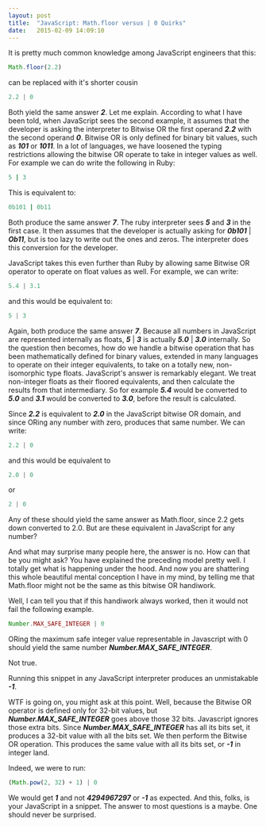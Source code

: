 ```yaml
---
layout: post
title:  "JavaScript: Math.floor versus | 0 Quirks"
date:   2015-02-09 14:09:10
---
```


It is pretty much common knowledge among JavaScript engineers that this:

~~~ javascript
Math.floor(2.2)
~~~

can be replaced with it's shorter cousin

~~~ javascript
2.2 | 0
~~~

Both yield the same answer ***2***. Let me explain. According to what I have been told, when JavaScript sees the second example, it assumes that the developer is asking the interpreter to Bitwise OR the first operand ***2.2*** with the second operand ***0***. Bitwise OR is only defined for binary bit values, such as ***101*** or ***1011***. In a lot of languages, we have loosened the typing restrictions allowing the bitwise OR operate to take in integer values as well. For example we can do write the following in Ruby:

~~~ ruby
5 | 3
~~~

This is equivalent to:

~~~ ruby
0b101 | 0b11
~~~

Both produce the same answer ***7***. The ruby interpreter sees ***5*** and ***3*** in the first case. It then assumes that the developer is actually asking for ***0b101*** \| ***Ob11***, but is too lazy to write out the ones and zeros. The interpreter does this conversion for the developer.

JavaScript takes this even further than Ruby by allowing same Bitwise OR operator to operate on float values as well. For example, we can write:

~~~ javascript
5.4 | 3.1
~~~

and this would be equivalent to:

~~~ javascript
5 | 3
~~~

Again, both produce the same answer ***7***. Because all numbers in JavaScript are represented internally as floats, ***5*** \| ***3*** is actually ***5.0*** \| ***3.0*** internally. So the question then becomes, how do we handle a bitwise operation that has been mathematically defined for binary values, extended in many languages to operate on their integer equivalents, to take on a totally new, non-isomorphic type floats. JavaScript's answer is remarkably elegant. We treat non-integer floats as their floored equivalents, and then calculate the results from that intermediary. So for example ***5.4*** would be converted to ***5.0*** and ***3.1*** would be converted to ***3.0***, before the result is calculated.

Since ***2.2*** is equivalent to ***2.0*** in the JavaScript bitwise OR domain, and since ORing any number with zero, produces that same number. We can write:

~~~ javascript
2.2 | 0
~~~

and this would be equivalent to

~~~ javascript
2.0 | 0
~~~

or

~~~ javascript
2 | 0
~~~

Any of these should yield the same answer as Math.floor, since 2.2 gets down converted to 2.0. But are these equivalent in JavaScript for any number?

And what may surprise many people here, the answer is no. How can that be you might ask? You have explained the preceding model pretty well. I totally get what is happening under the hood. And now you are shattering this whole beautiful mental conception I have in my mind, by telling me that Math.floor might not be the same as this bitwise OR handiwork.

Well, I can tell you that if this handiwork always worked, then it would not fail the following example.

~~~ javascript
Number.MAX_SAFE_INTEGER | 0
~~~

ORing the maximum safe integer value representable in Javascript with 0 should yield the same number ***Number.MAX_SAFE_INTEGER***.

Not true.

Running this snippet in any JavaScript interpreter produces an unmistakable ***-1***.

WTF is going on, you might ask at this point. Well, because the Bitwise OR operator is defined only for 32-bit values, but ***Number.MAX_SAFE_INTEGER*** goes above those 32 bits. Javascript ignores those extra bits. Since ***Number.MAX_SAFE_INTEGER*** has all its bits set, it produces a 32-bit value with all the bits set.  We then perform the Bitwise OR operation. This produces the same value with all its bits set, or ***-1*** in integer land.

Indeed, we were to run:

~~~javascript
(Math.pow(2, 32) + 1) | 0
~~~

We would get ***1*** and not ***4294967297*** or ***-1*** as expected. And this, folks, is your JavaScript in a snippet. The answer to most questions is a maybe. One should never be surprised.
